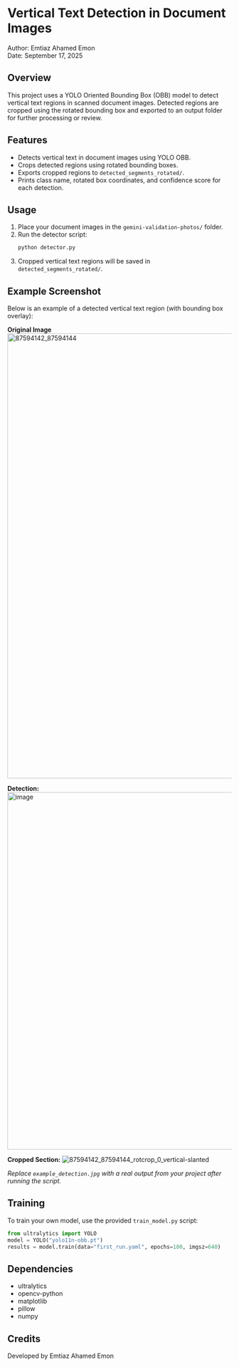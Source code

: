 # Vertical Text Detection in Document Images

Author: Emtiaz Ahamed Emon  
Date: September 17, 2025

## Overview
This project uses a YOLO Oriented Bounding Box (OBB) model to detect vertical text regions in scanned document images. Detected regions are cropped using the rotated bounding box and exported to an output folder for further processing or review.

## Features
- Detects vertical text in document images using YOLO OBB.
- Crops detected regions using rotated bounding boxes.
- Exports cropped regions to `detected_segments_rotated/`.
- Prints class name, rotated box coordinates, and confidence score for each detection.

## Usage
1. Place your document images in the `gemini-validation-photos/` folder.
2. Run the detector script:
   ```bash
   python detector.py
   ```
3. Cropped vertical text regions will be saved in `detected_segments_rotated/`.

## Example Screenshot
Below is an example of a detected vertical text region (with bounding box overlay):

**Original Image**
<img width="774" height="1000" alt="87594142_87594144" src="https://github.com/user-attachments/assets/2e0bdd40-f7c3-4488-9c1e-6b8198f8fda5" />

**Detection:**
<img width="600" height="803" alt="image" src="https://github.com/user-attachments/assets/007b5cef-aa8d-4918-baa1-22f1e396a3b3" />


**Cropped Section:**
![87594142_87594144_rotcrop_0_vertical-slanted](https://github.com/user-attachments/assets/235a3837-e985-419a-94e6-5515e17d06d5)

*Replace `example_detection.jpg` with a real output from your project after running the script.*

## Training
To train your own model, use the provided `train_model.py` script:
```python
from ultralytics import YOLO
model = YOLO("yolo11n-obb.pt")
results = model.train(data="first_run.yaml", epochs=100, imgsz=640)
```

## Dependencies
- ultralytics
- opencv-python
- matplotlib
- pillow
- numpy

## Credits
Developed by Emtiaz Ahamed Emon
